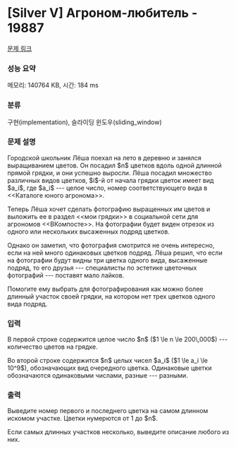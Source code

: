 # [Silver V] Агроном-любитель - 19887 

[문제 링크](https://www.acmicpc.net/problem/19887) 

### 성능 요약

메모리: 140764 KB, 시간: 184 ms

### 분류

구현(implementation), 슬라이딩 윈도우(sliding_window)

### 문제 설명

<p>Городской школьник Лёша поехал на лето в деревню и занялся выращиванием цветов. Он посадил $n$ цветков вдоль одной длинной прямой грядки, и они успешно выросли. Лёша посадил множество различных видов цветков, $i$-й от начала грядки цветок имеет вид $a_i$, где $a_i$ --- целое число, номер соответствующего вида в <<Каталоге юного агронома>>.</p>

<p>Теперь Лёша хочет сделать фотографию выращенных им цветов и выложить ее в раздел <<мои грядки>> в социальной сети для агрономов <<ВКомпосте>>. На фотографии будет виден отрезок из одного или нескольких высаженных подряд цветков.</p>

<p>Однако он заметил, что фотография смотрится не очень интересно, если на ней много одинаковых цветков подряд. Лёша решил, что если на фотографии будут видны три цветка одного вида, высаженные подряд, то его друзья --- специалисты по эстетике цветочных фотографий --- поставят мало лайков.</p>

<p>Помогите ему выбрать для фотографирования как можно более длинный участок своей грядки, на котором нет трех цветков одного вида подряд.</p>

### 입력 

 <p>В первой строке содержится целое число $n$ ($1 \le n \le 200\,000$) --- количество цветов на грядке.</p>

<p>Во второй строке содержится $n$ целых чисел $a_i$ ($1 \le a_i \le 10^9$), обозначающих вид очередного цветка. Одинаковые цветки обозначаются одинаковыми числами, разные --- разными.</p>

### 출력 

 <p>Выведите номер первого и последнего цветка на самом длинном искомом участке. Цветки нумерются от 1 до $n$.</p>

<p>Если самых длинных участков несколько, выведите описание любого из них.</p>

